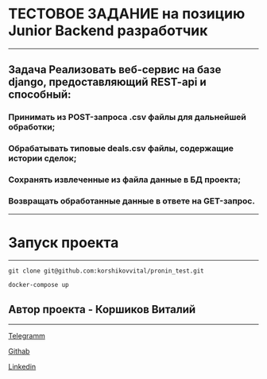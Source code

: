 # ТЕСТОВОЕ ЗАДАНИЕ на позицию Junior Backend разработчик
___

## Задача Реализовать веб-сервис на базе django, предоставляющий REST-api и способный:

### Принимать из POST-запроса .csv файлы для дальнейшей обработки;
### Обрабатывать типовые deals.csv файлы, содержащие истории сделок;
### Сохранять извлеченные из файла данные в БД проекта;
### Возвращать обработанные данные в ответе на GET-запрос.
___

# Запуск проекта
___

```git clone git@github.com:korshikovvital/pronin_test.git```

```docker-compose up ```



## Автор проекта - Коршиков Виталий 
___

[Telegramm](https://t.me/korshikovvitaly)

[Githab](https://github.com/korshikovvital)

[Linkedin](https://www.linkedin.com/in/vitaliy-korshikov-022a0026b)